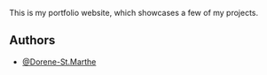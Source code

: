

This is my portfolio website, which showcases a few of my projects.


## Authors

- [@Dorene-St.Marthe](https://github.com/Dorene-StMarthe)

